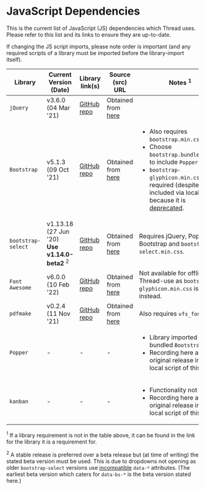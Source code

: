 # JavaScript Dependencies
This is the current list of JavaScript (JS) dependencies which Thread uses. Please refer to this list and its links to ensure they are up-to-date.

If changing the JS script imports, please note order is important (and any required scripts of a library must be imported before the library-import itself).

| Library | Current Version (Date) | Library link(s) | Source (src) URL | Notes <sup>1</sup> |
| ----------- | ----------- | ----------- | ----------- | ----------- | 
| `jQuery` | v3.6.0<br/>(04 Mar '21) | [GitHub repo](https://github.com/jquery/jquery) | Obtained from [here](https://cdnjs.com/libraries/jquery) |  |
| `Bootstrap` | v5.1.3<br/>(09 Oct '21) | [GitHub repo](https://github.com/twbs/bootstrap) | Obtained from [here](https://cdnjs.com/libraries/bootstrap) | <ul><li>Also requires `bootstrap.min.css`.</li><li>Choose `bootstrap.bundle.min.js` to include `Popper`.</li><li>`bootstrap-glyphicon.min.css` is not required (despite being included via local files) because it is [deprecated](https://github.com/twbs/bootstrap/issues/18749). </li></ul> |
| `bootstrap-select` | v1.13.18<br/>(27 Jun '20)<br/>**Use v1.14.0-beta2** <sup>2</sup> | [GitHub repo](https://github.com/snapappointments/bootstrap-select) | Obtained from [here](https://cdnjs.com/libraries/bootstrap-select) | Requires jQuery, Popper, Bootstrap and `bootstrap-select.min.css`. |
| `Font Awesome` | v6.0.0<br/>(10 Feb '22) | [GitHub repo](https://github.com/FortAwesome/Font-Awesome) | Obtained from [here](https://cdnjs.com/libraries/font-awesome) | Not available for offline-Thread-use as `bootstrap-glyphicon.min.css` is used instead. |
| `pdfmake` | v0.2.4<br/>(11 Nov '21) | [GitHub repo](https://github.com/bpampuch/pdfmake) | Obtained from [here](https://cdnjs.com/libraries/pdfmake) | Also requires `vfs_fonts.js`. |
| `Popper` | - | - | - | <ul><li>Library imported via bundled `Bootstrap`.</li><li>Recording here as original release included local script of this.</li></ul> |
| `kanban` | - | - | - | <ul><li>Functionality not used.</li><li>Recording here as original release included local script of this.</li></ul> |

<sup>1</sup> If a library requirement is not in the table above, it can be found in the link for the library it is a requirement for.  

<sup>2</sup> A stable release is preferred over a beta release but (at time of writing) the stated beta version must be used. This is due to dropdowns not opening as older `bootstrap-select` versions use [incompatible](https://stackoverflow.com/a/65341807) `data-*` attributes. (The earliest beta version which caters for `data-bs-*` is the beta version stated here.)
